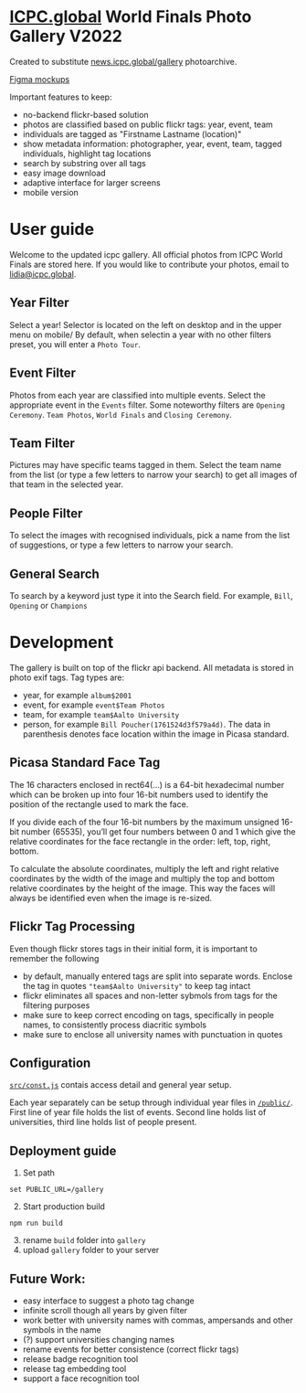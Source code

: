 # [ICPC.global](https://icpc.global) World Finals Photo Gallery V2022

Created to substitute [news.icpc.global/gallery](https://news.icpc.global/gallery) photoarchive.

[Figma mockups](https://www.figma.com/file/MvNh0jm8dj0LXOh9vsVUbK/ICPC-Live?node-id=0%3A1)

Important features to keep:
* no-backend flickr-based solution
* photos are classified based on public flickr tags: year, event, team
* individuals are tagged as "Firstname Lastname (location)"
* show metadata information: photographer, year, event, team, tagged individuals, highlight tag locations
* search by substring over all tags
* easy image download
* adaptive interface for larger screens
* mobile version

# User guide

Welcome to the updated icpc gallery. All official photos from ICPC World Finals are stored here. If you would like to contribute your photos, email to lidia@icpc.global.

## Year Filter

Select a year! Selector is located on the left on desktop and in the upper menu on mobile/ By default, when selectin a year with no other filters preset, you will enter a `Photo Tour`.

## Event Filter

Photos from each year are classified into multiple events. Select the appropriate event in the `Events` filter. Some noteworthy filters are `Opening Ceremony`. `Team Photos`, `World Finals` and `Closing Ceremony`.

## Team Filter

Pictures may have specific teams tagged in them. Select the team name from the list (or type a few letters to narrow your search) to get all images of that team in the selected year.

## People Filter

To select the images with recognised individuals, pick a name from the list of suggestions, or type a few letters to narrow your search.

## General Search

To search by a keyword just type it into the Search field. For example, `Bill`, `Opening` or `Champions`

# Development

The gallery is built on top of the flickr api backend. All metadata is stored in photo exif tags. Tag types are:
* year, for example `album$2001`
* event, for example `event$Team Photos`
* team, for example `team$Aalto University`
* person, for example `Bill Poucher(1761524d3f579a4d)`. The data in parenthesis denotes face location within the image in Picasa standard.

## Picasa Standard Face Tag
The 16 characters enclosed in rect64(…) is a 64-bit hexadecimal number which can be broken up into four 16-bit numbers used to identify the position of the rectangle used to mark the face. 

If you divide each of the four 16-bit numbers by the maximum unsigned 16-bit number (65535), you’ll get four numbers between 0 and 1 which give the relative coordinates for the face rectangle in the order: left, top, right, bottom.  

To calculate the absolute coordinates, multiply the left and right relative coordinates by the width of the image and multiply the top and bottom relative coordinates by the height of the image.  This way the faces will always be identified even when the image is re-sized.  

## Flickr Tag Processing

Even though flickr stores tags in their initial form, it is important to remember the following
* by default, manually entered tags are split into separate words. Enclose the tag in quotes `"team$Aalto University"` to keep tag intact
* flickr eliminates all spaces and non-letter sybmols from tags for the filtering purposes
* make sure to keep correct encoding on tags, specifically in people names, to consistently process diacritic symbols
* make sure to enclose all university names with punctuation in quotes

## Configuration

[`src/const.js`](https://github.com/masha237/gallery/blob/master/src/consts.js) contais access detail and general year setup. 

Each year separately can be setup through individual year files in [`/public/`](https://github.com/masha237/gallery/tree/master/public).
First line of year file holds the list of events. Second line holds list of universities, third line holds list of people present.

## Deployment guide

1. Set path

```
set PUBLIC_URL=/gallery
```

2. Start production build

```
npm run build
```

3. rename `build` folder into `gallery`
4. upload `gallery` folder to your server

## Future Work:

* easy interface to suggest a photo tag change
* infinite scroll though all years by given filter
* work better with university names with commas, ampersands and other symbols in the name
* (?) support universities changing names
* rename events for better consistence (correct flickr tags)
* release badge recognition tool
* release tag embedding tool
* support a face recognition tool


